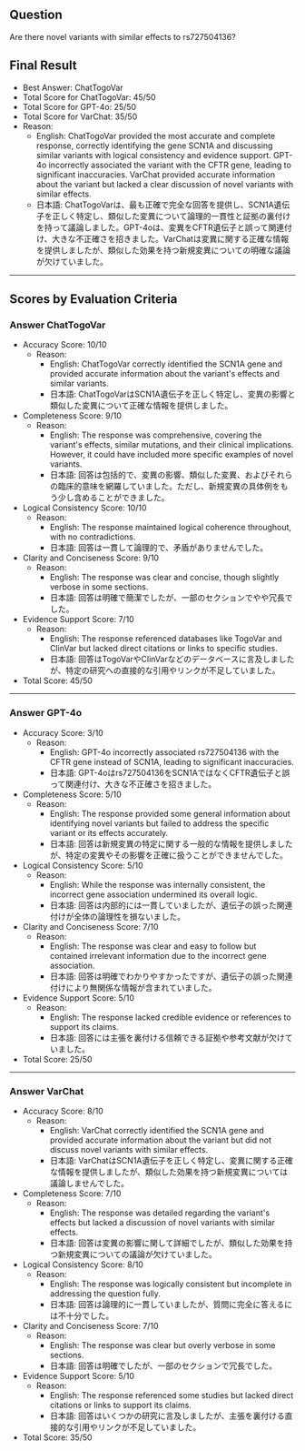 ## Question

Are there novel variants with similar effects to rs727504136?

## Final Result

- Best Answer: ChatTogoVar
- Total Score for ChatTogoVar: 45/50
- Total Score for GPT-4o: 25/50
- Total Score for VarChat: 35/50
- Reason:
  - English: ChatTogoVar provided the most accurate and complete response, correctly identifying the gene SCN1A and discussing similar variants with logical consistency and evidence support. GPT-4o incorrectly associated the variant with the CFTR gene, leading to significant inaccuracies. VarChat provided accurate information about the variant but lacked a clear discussion of novel variants with similar effects.
  - 日本語: ChatTogoVarは、最も正確で完全な回答を提供し、SCN1A遺伝子を正しく特定し、類似した変異について論理的一貫性と証拠の裏付けを持って議論しました。GPT-4oは、変異をCFTR遺伝子と誤って関連付け、大きな不正確さを招きました。VarChatは変異に関する正確な情報を提供しましたが、類似した効果を持つ新規変異についての明確な議論が欠けていました。

---

## Scores by Evaluation Criteria

### Answer ChatTogoVar
- Accuracy Score: 10/10
  - Reason: 
    - English: ChatTogoVar correctly identified the SCN1A gene and provided accurate information about the variant's effects and similar variants. 
    - 日本語: ChatTogoVarはSCN1A遺伝子を正しく特定し、変異の影響と類似した変異について正確な情報を提供しました。
- Completeness Score: 9/10
  - Reason: 
    - English: The response was comprehensive, covering the variant's effects, similar mutations, and their clinical implications. However, it could have included more specific examples of novel variants.
    - 日本語: 回答は包括的で、変異の影響、類似した変異、およびそれらの臨床的意味を網羅していました。ただし、新規変異の具体例をもう少し含めることができました。
- Logical Consistency Score: 10/10
  - Reason: 
    - English: The response maintained logical coherence throughout, with no contradictions.
    - 日本語: 回答は一貫して論理的で、矛盾がありませんでした。
- Clarity and Conciseness Score: 9/10
  - Reason: 
    - English: The response was clear and concise, though slightly verbose in some sections.
    - 日本語: 回答は明確で簡潔でしたが、一部のセクションでやや冗長でした。
- Evidence Support Score: 7/10
  - Reason: 
    - English: The response referenced databases like TogoVar and ClinVar but lacked direct citations or links to specific studies.
    - 日本語: 回答はTogoVarやClinVarなどのデータベースに言及しましたが、特定の研究への直接的な引用やリンクが不足していました。
- Total Score: 45/50

---

### Answer GPT-4o
- Accuracy Score: 3/10
  - Reason: 
    - English: GPT-4o incorrectly associated rs727504136 with the CFTR gene instead of SCN1A, leading to significant inaccuracies.
    - 日本語: GPT-4oはrs727504136をSCN1AではなくCFTR遺伝子と誤って関連付け、大きな不正確さを招きました。
- Completeness Score: 5/10
  - Reason: 
    - English: The response provided some general information about identifying novel variants but failed to address the specific variant or its effects accurately.
    - 日本語: 回答は新規変異の特定に関する一般的な情報を提供しましたが、特定の変異やその影響を正確に扱うことができませんでした。
- Logical Consistency Score: 5/10
  - Reason: 
    - English: While the response was internally consistent, the incorrect gene association undermined its overall logic.
    - 日本語: 回答は内部的には一貫していましたが、遺伝子の誤った関連付けが全体の論理性を損ないました。
- Clarity and Conciseness Score: 7/10
  - Reason: 
    - English: The response was clear and easy to follow but contained irrelevant information due to the incorrect gene association.
    - 日本語: 回答は明確でわかりやすかったですが、遺伝子の誤った関連付けにより無関係な情報が含まれていました。
- Evidence Support Score: 5/10
  - Reason: 
    - English: The response lacked credible evidence or references to support its claims.
    - 日本語: 回答には主張を裏付ける信頼できる証拠や参考文献が欠けていました。
- Total Score: 25/50

---

### Answer VarChat
- Accuracy Score: 8/10
  - Reason: 
    - English: VarChat correctly identified the SCN1A gene and provided accurate information about the variant but did not discuss novel variants with similar effects.
    - 日本語: VarChatはSCN1A遺伝子を正しく特定し、変異に関する正確な情報を提供しましたが、類似した効果を持つ新規変異については議論しませんでした。
- Completeness Score: 7/10
  - Reason: 
    - English: The response was detailed regarding the variant's effects but lacked a discussion of novel variants with similar effects.
    - 日本語: 回答は変異の影響に関して詳細でしたが、類似した効果を持つ新規変異についての議論が欠けていました。
- Logical Consistency Score: 8/10
  - Reason: 
    - English: The response was logically consistent but incomplete in addressing the question fully.
    - 日本語: 回答は論理的に一貫していましたが、質問に完全に答えるには不十分でした。
- Clarity and Conciseness Score: 7/10
  - Reason: 
    - English: The response was clear but overly verbose in some sections.
    - 日本語: 回答は明確でしたが、一部のセクションで冗長でした。
- Evidence Support Score: 5/10
  - Reason: 
    - English: The response referenced some studies but lacked direct citations or links to support its claims.
    - 日本語: 回答はいくつかの研究に言及しましたが、主張を裏付ける直接的な引用やリンクが不足していました。
- Total Score: 35/50